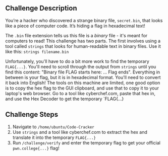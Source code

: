 ## Challenge Description
You’re a hacker who discovered a strange binary file, `secret.bin`, that looks like a piece of computer code. 
It’s hiding a flag in hexadecimal text!

The `.bin` file extension tells us this file is a _binary_ file - it's meant for computers to read!
This challenge has two parts. The first involves using a tool called `strings` that looks for human-readable text in binary files.
Use it like this: `strings filename.bin`

Unfortunately, you'll have to do a bit more work to find the temporary `FLAG{...}`. 
You'll need to scroll through the output from `strings` until you find this content: "Binary file FLAG starts here: ... Flag ends".
Everything in between is your flag, but it is in hexadecimal format. You'll need to convert it back into English!
The tools on this machine are limited, one good option is to copy the hex flag to the GUI clipboard, and use that to copy it to your laptop's web browser. 
Go to a tool like cyberchef.com, paste that hex in, and use the Hex Decoder to get the temporary `FLAG{...}

## Challenge Steps
1. Navigate to `/home/ubuntu/Code-Cracker`
2. Use `strings` and a tool like cyberchef.com to extract the hex and translate it into the temporary `FLAG{...}`
3. Run `/challenge/verify` and enter the temporary flag to get your official `pwn.college{...}` flag!
